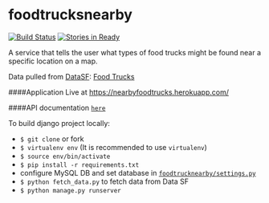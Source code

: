 # foodtrucksnearby

[![Build Status](https://travis-ci.org/calmhandtitan/foodtrucksnearby.svg?branch=master)](https://travis-ci.org/calmhandtitan/foodtrucksnearby)
[![Stories in Ready](https://badge.waffle.io/calmhandtitan/foodtrucksnearby.svg?label=ready&title=Ready)](http://waffle.io/calmhandtitan/foodtrucksnearby)

A service that tells the user what types of food trucks might be found near a specific location on a map.

Data pulled from [DataSF](http://www.datasf.org/): [Food Trucks](https://data.sfgov.org/Permitting/Mobile-Food-Facility-Permit/rqzj-sfat)


####Application Live at https://nearbyfoodtrucks.herokuapp.com/

####API documentation [`here`](API.md)

To build django project locally:

* `$ git clone` or fork
* `$ virtualenv env`  (It is recommended to use `virtualenv`)
* `$ source env/bin/activate`
* `$ pip install -r requirements.txt`
* configure MySQL DB and set database in [`foodtrucknearby/settings.py`](https://github.com/calmhandtitan/foodtrucksnearby/blob/master/foodtrucknearby/settings.py)
* `$ python fetch_data.py` to fetch data from Data SF
* `$ python manage.py runserver`
 
